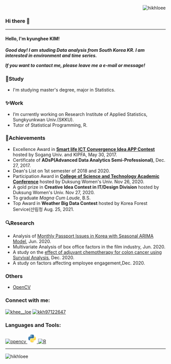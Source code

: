 <p align="right"> <img src="https://komarev.com/ghpvc/?username=hikhloee&label=Profile%20views&color=0e75b6&style=flat" alt="hikhloee" /> </p>

<h3 align="left">Hi there 👋</h3>  

* * *

<h4 align="left">Hello, I'm kyunghee KIM!</h4>
<h5 align="left">Good day!  
I am studing Data analysis from South Korea KR. I am interested in environment and time series.  
  
  If you want to contact me, please leave me a e-mail or message!</h5>



<h3 align="left">🎇Study</h3>

- I'm studying master's degree, major in Statistics.



<h3 align="left">✨Work</h3>

- I’m currently working on Research Institute of Applied Statistics, Sungkyunkwan Univ.(SKKU).
- Tutor of Statistical Programming, R.



<h3 align="left">💫Achievements</h3>

- Excellence Award in [**Smart life ICT Convergence Idea APP Contest**](https://github.com/hikhloee/SmartLife_ICT_APP_Contest.git) hosted by Sogang Univ. and KIPFA, May 30, 2017. 
- Certificate of **ADsP(Advanced Data Analytics Semi-Professional)**, Dec. 27, 2017.
- Dean's List on 1st semester of 2018 and 2020.
- Participation Award in [**College of Science and Technology Academic Conference**](https://github.com/hikhloee/Multivariate-Analysis-of-box-office-factors-in-the-film-industry.git) hosted by Duksung Women's Univ. Nov 26, 2020. 
- A gold prize in **Creative Idea Contest in IT/Design Division** hosted by Duksung Women's Univ. Nov 27, 2020. 
- To graduate *Magna Cum Laude*, B.S.
- Top Award in **Weather Big Data Contest** hosted by Korea Forest Service(산림청 Aug. 25, 2021.


<h3 align="left">🔍Research</h3>

- Analysis of [Monthly Passport Issues in Korea with Seasonal ARIMA Model](https://github.com/hikhloee/Monthly-Passport-Issues.git), Jun. 2020.
- Multivariate Analysis of box office factors in the film industry, Jun. 2020.
- A study on the [effect of adjuvant chemotherapy for colon cancer using Survival Analysis](https://github.com/hikhloee/Survival-Analysis.git), Dec. 2020.
- A study on factors affecting employee engagement,Dec. 2020.

<h3 align="left"> Others </h3>

- [OpenCV](https://github.com/hikhloee/OpenCV.git)


<h3 align="left">Connect with me:</h3>
<p align="left">
<a href="https://instagram.com/khee__loe" target="blank"><img align="center" src="https://raw.githubusercontent.com/rahuldkjain/github-profile-readme-generator/master/src/images/icons/Social/instagram.svg" alt="khee__loe" height="30" width="40" /></a>
<a href="https://www.youtube.com/c/kkh97122647" target="blank"><img align="center" src="https://raw.githubusercontent.com/rahuldkjain/github-profile-readme-generator/master/src/images/icons/Social/youtube.svg" alt="kkh97122647" height="30" width="40" /></a>
</p>

<h3 align="left">Languages and Tools:</h3>
<p align="left"> <a href="https://opencv.org/" target="_blank"> <img src="https://www.vectorlogo.zone/logos/opencv/opencv-icon.svg" alt="opencv" width="30" height="30"/> </a> <a href="https://www.python.org" target="_blank"> <img src="https://raw.githubusercontent.com/devicons/devicon/master/icons/python/python-original.svg" alt="python" width="30" height="30"/> <img src="https://user-images.githubusercontent.com/62249557/128039628-9462001a-3725-4cd1-b775-744ba42bbec5.png" alt="R" width="30" height="30"> </a> </p>

* * *

<p><img align="center" src="https://github-readme-stats.vercel.app/api/top-langs?username=hikhloee&show_icons=true&locale=en&layout=compact" alt="hikhloee"  width="400" height="200"/></p>

<!--
**hikhloee/hikhloee** is a ✨ _special_ ✨ repository because its `README.md` (this file) appears on your GitHub profile.

Here are some ideas to get you started:

- 🔭 I’m currently working on ...
- 🌱 I’m currently learning ...
- 👯 I’m looking to collaborate on ...
- 🤔 I’m looking for help with ...
- 💬 Ask me about ...
- 📫 How to reach me: ...
- 😄 Pronouns: ...
- ⚡ Fun fact: ...
-->
